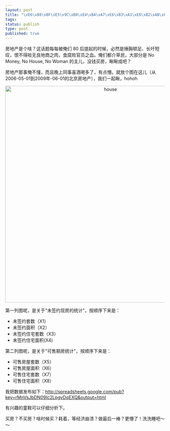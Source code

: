 ```yaml
--- 
layout: post
title: "\xE6\x88\xBF\xE5\x9C\xB0\xE4\xBA\xA7\xE6\xB3\xA1\xE6\xB2\xAB\xEF\xBC\x9F- \xE5\xBE\x97\xE7\x9E\x85\xE7\x9E\x85\xE4\xBA\x86\xEF\xBC\x81"
tags: 
status: publish
type: post
published: true
---
```

房地产是个啥？这话题每每被俺们 80 后提起的时候，必然是捶胸顿足、长吁短叹，恨不得啖无良地商之肉，食腐败官员之血。俺们都介草民，大部分是 No Money, No House, No Woman 的主儿，没钱买房，瞅瞅成吧？

房地产那事俺不懂，而且晚上同事喜酒喝多了，有点懵。就放个图在这儿（从 2006-05-01到2009年-06-01的北京房地产），我们一起瞅，hohoh
<p style="text-align: center;"><img class="aligncenter" style="display: block; margin-left: auto; width: 649px; margin-right: auto; height: 683px; text-align: center;" title="house" src="https://ywp7qa.bay.livefilestore.com/y1mFMX1h6R1WJETUczCs0XcnV_9KjwG1xYQqlXkzFrKOlmDCBrqS3kwWWeFAQ5CKxnLOdnj2h3W5xfTA45zCSbtWmzg90beXkundUCgigNzEuHk0T4SJUSve2vTUPL88PwRpR3ZyFcpqyBH4QEB6dBwkQ/house_thumb[4].png" border="0" alt="house" width="650" height="370" /></p>
第一列图呢，是关于"未签约现房的统计"，按顺序下来是：
<ul>
	<li>未签约套数（X1）</li>
	<li>未签约面积（X2）</li>
	<li>未签约住宅套数（X3）</li>
	<li>未签约住宅面积(X4)</li>
</ul>
第二列图呢，是关于"可售期房统计"，按顺序下来是：
<ul>
	<li>可售房屋套数（X5）</li>
	<li>可售房屋面积（X6）</li>
	<li>可售住宅套数（X7）</li>
	<li>可售住宅面积（X8）</li>
</ul>
我把数据发布如下：<a href="http://spreadsheets.google.com/pub?key=rMnVsJbDN09Ic2LpgyDqEXQ&amp;output=html">http://spreadsheets.google.com/pub?key=rMnVsJbDN09Ic2LpgyDqEXQ&amp;output=html</a>

有兴趣的童鞋可以仔细分析下。<a href="http://spreadsheets.google.com/ccc?key=rMnVsJbDN09Ic2LpgyDqEXQ&amp;hl=zh_CN"></a>

买房？不买房？啥时候买？耗着，等经济崩溃？做最后一棒？更懵了！洗洗睡吧～～
